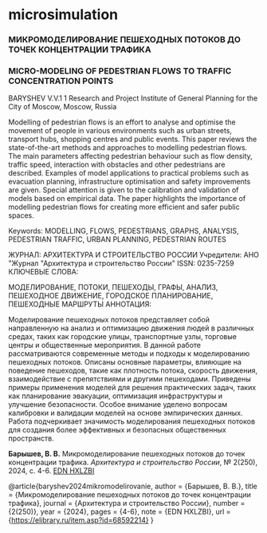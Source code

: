 # microsimulation
### МИКРОМОДЕЛИРОВАНИЕ ПЕШЕХОДНЫХ ПОТОКОВ ДО ТОЧЕК КОНЦЕНТРАЦИИ ТРАФИКА
### MICRO-MODELING OF PEDESTRIAN FLOWS TO TRAFFIC CONCENTRATION POINTS
BARYSHEV V.V.1
1 Research and Project Institute of General Planning for the City of Moscow, Moscow, Russia
 	
Modelling of pedestrian flows is an effort to analyse and optimise the movement of people in various environments such as urban streets, transport hubs, shopping centres and public events. This paper reviews the state-of-the-art methods and approaches to modelling pedestrian flows. The main parameters affecting pedestrian behaviour such as flow density, traffic speed, interaction with obstacles and other pedestrians are described. Examples of model applications to practical problems such as evacuation planning, infrastructure optimisation and safety improvements are given. Special attention is given to the calibration and validation of models based on empirical data. The paper highlights the importance of modelling pedestrian flows for creating more efficient and safer public spaces.

Keywords: MODELLING, FLOWS, PEDESTRIANS, GRAPHS, ANALYSIS, PEDESTRIAN TRAFFIC, URBAN PLANNING, PEDESTRIAN ROUTES

ЖУРНАЛ:
АРХИТЕКТУРА И СТРОИТЕЛЬСТВО РОССИИ
Учредители: АНО "Журнал "Архитектура и строительство России"
ISSN: 0235-7259
КЛЮЧЕВЫЕ СЛОВА:
 	
МОДЕЛИРОВАНИЕ, ПОТОКИ, ПЕШЕХОДЫ, ГРАФЫ, АНАЛИЗ, ПЕШЕХОДНОЕ ДВИЖЕНИЕ, ГОРОДСКОЕ ПЛАНИРОВАНИЕ, ПЕШЕХОДНЫЕ МАРШРУТЫ
АННОТАЦИЯ:
 	
Моделирование пешеходных потоков представляет собой направленную на анализ и оптимизацию движения людей в различных средах, таких как городские улицы, транспортные узлы, торговые центры и общественные мероприятия. В данной работе рассматриваются современные методы и подходы к моделированию пешеходных потоков. Описаны основные параметры, влияющие на поведение пешеходов, такие как плотность потока, скорость движения, взаимодействие с препятствиями и другими пешеходами. Приведены примеры применения моделей для решения практических задач, таких как планирование эвакуации, оптимизация инфраструктуры и улучшение безопасности. Особое внимание уделено вопросам калибровки и валидации моделей на основе эмпирических данных. Работа подчеркивает значимость моделирования пешеходных потоков для создания более эффективных и безопасных общественных пространств.

**Барышев, В. В.** Микромоделирование пешеходных потоков до точек концентрации трафика. *Архитектура и строительство России*, № 2(250), 2024, с. 4-6. [EDN HXLZBI](https://elibrary.ru/item.asp?id=68592214)

@article{baryshev2024mikromodelirovanie,
  author = {Барышев, В. В.},
  title = {Микромоделирование пешеходных потоков до точек концентрации трафика},
  journal = {Архитектура и строительство России},
  number = {2(250)},
  year = {2024},
  pages = {4-6},
  note = {EDN HXLZBI},
  url = {https://elibrary.ru/item.asp?id=68592214}
}
